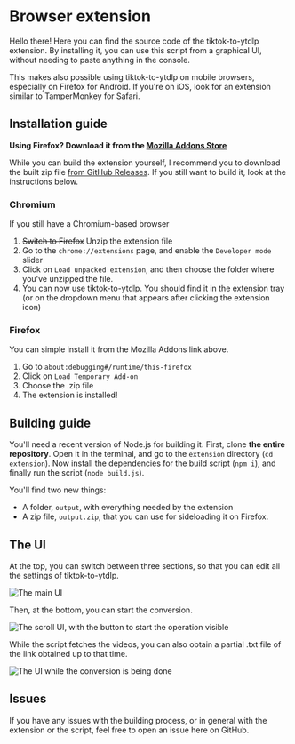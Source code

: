 # Browser extension

Hello there! Here you can find the source code of the tiktok-to-ytdlp extension.
By installing it, you can use this script from a graphical UI, without needing
to paste anything in the console.

This makes also possible using tiktok-to-ytdlp on mobile browsers, especially on
Firefox for Android. If you're on iOS, look for an extension similar to
TamperMonkey for Safari.

## Installation guide

**Using Firefox? Download it from the
[Mozilla Addons Store](https://addons.mozilla.org/it/firefox/addon/tiktok-to-ytdlp/)**

While you can build the extension yourself, I recommend you to download the
built zip file
[from GitHub Releases](https://github.com/diegourielvr/tiktok-scraper/releases/tag/v1.0.0).
If you still want to build it, look at the instructions below.

### Chromium

If you still have a Chromium-based browser

1. ~~Switch to Firefox~~ Unzip the extension file
2. Go to the `chrome://extensions` page, and enable the `Developer mode` slider
3. Click on `Load unpacked extension`, and then choose the folder where you've
   unzipped the file.
4. You can now use tiktok-to-ytdlp. You should find it in the extension tray (or
   on the dropdown menu that appears after clicking the extension icon)

### Firefox

You can simple install it from the Mozilla Addons link above.

1. Go to `about:debugging#/runtime/this-firefox`
2. Click on `Load Temporary Add-on`
3. Choose the .zip file
4. The extension is installed!

## Building guide

You'll need a recent version of Node.js for building it. First, clone **the
entire repository**. Open it in the terminal, and go to the `extension`
directory (`cd extension`). Now install the dependencies for the build script
(`npm i`), and finally run the script (`node build.js`).

You'll find two new things:

- A folder, `output`, with everything needed by the extension
- A zip file, `output.zip`, that you can use for sideloading it on Firefox.

## The UI

At the top, you can switch between three sections, so that you can edit all the
settings of tiktok-to-ytdlp.

![The main UI](./readme_images/MainUI.jpg)

Then, at the bottom, you can start the conversion.

![The scroll UI, with the button to start the operation visible](./readme_images/ScrollUI.jpg)

While the script fetches the videos, you can also obtain a partial .txt file of
the link obtained up to that time.

![The UI while the conversion is being done](./readme_images/ConvertingUI.jpg)

## Issues

If you have any issues with the building process, or in general with the
extension or the script, feel free to open an issue here on GitHub.
